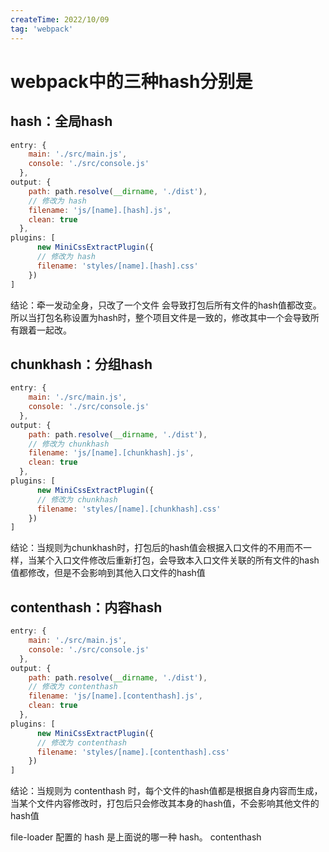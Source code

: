 ```yaml
---
createTime: 2022/10/09
tag: 'webpack'
---
```

# webpack中的三种hash分别是

## hash：全局hash

```js
entry: {
    main: './src/main.js',
    console: './src/console.js'
  },
output: {
    path: path.resolve(__dirname, './dist'),
    // 修改为 hash
    filename: 'js/[name].[hash].js',
    clean: true
  },
plugins: [
      new MiniCssExtractPlugin({
      // 修改为 hash
      filename: 'styles/[name].[hash].css'
    })
]

```

结论：牵一发动全身，只改了一个文件  会导致打包后所有文件的hash值都改变。所以当打包名称设置为hash时，整个项目文件是一致的，修改其中一个会导致所有跟着一起改。

## chunkhash：分组hash

```js
entry: {
    main: './src/main.js',
    console: './src/console.js'
  },
output: {
    path: path.resolve(__dirname, './dist'),
    // 修改为 chunkhash
    filename: 'js/[name].[chunkhash].js',
    clean: true
  },
plugins: [
      new MiniCssExtractPlugin({
      // 修改为 chunkhash
      filename: 'styles/[name].[chunkhash].css'
    })
]

```

结论：当规则为chunkhash时，打包后的hash值会根据入口文件的不用而不一样，当某个入口文件修改后重新打包，会导致本入口文件关联的所有文件的hash值都修改，但是不会影响到其他入口文件的hash值

## contenthash：内容hash

```js
entry: {
    main: './src/main.js',
    console: './src/console.js'
  },
output: {
    path: path.resolve(__dirname, './dist'),
    // 修改为 contenthash
    filename: 'js/[name].[contenthash].js',
    clean: true
  },
plugins: [
      new MiniCssExtractPlugin({
      // 修改为 contenthash
      filename: 'styles/[name].[contenthash].css'
    })
]

```

结论：当规则为 contenthash 时，每个文件的hash值都是根据自身内容而生成，当某个文件内容修改时，打包后只会修改其本身的hash值，不会影响其他文件的hash值

file-loader 配置的 hash 是上面说的哪一种 hash。
contenthash
